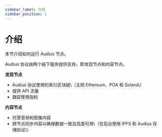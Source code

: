 ```yaml
---
sidebar_label: 介绍
sidebar_position: 1
---
```


# 介绍

本节介绍如何运行 Audius 节点。

Audius 协议由两个链下服务提供支持，即发现节点和内容节点。

**发现节点**

* Audius 协议使用的索引区块链\（主网 Ethereum、POA 和 Solana\）
* 提供 API 流量
* 跟踪使用指标

**内容节点**

* 托管音频和图像内容
* 跨节点同步内容以确保数据一致且高度可用\（在后台使用 IPFS 和 Audius 存储协议\）
